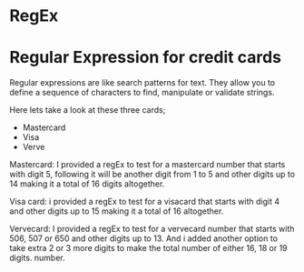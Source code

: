 # RegEx
# Regular Expression for credit cards
Regular expressions are like search patterns for text. They allow you to define a sequence of characters to find, manipulate or validate strings.

Here lets take a look at these three cards; 
* Mastercard
* Visa
* Verve

Mastercard: I provided a regEx to test for a mastercard number that starts with digit 5, following it will be another digit from 1 to 5 and other digits up to 14 making it a total of 16 digits altogether.

Visa card: i provided a regEx to test for a visacard that starts with digit 4 and other digits up to 15 making it a total of 16 altogether.

Vervecard: I provided a regEx to test for a vervecard number that starts with 506, 507 or 650 and other digits up to 13. And i added another option to take extra 2 or 3 more digits to make the total number of either 16, 18 or 19 digits. number. 



